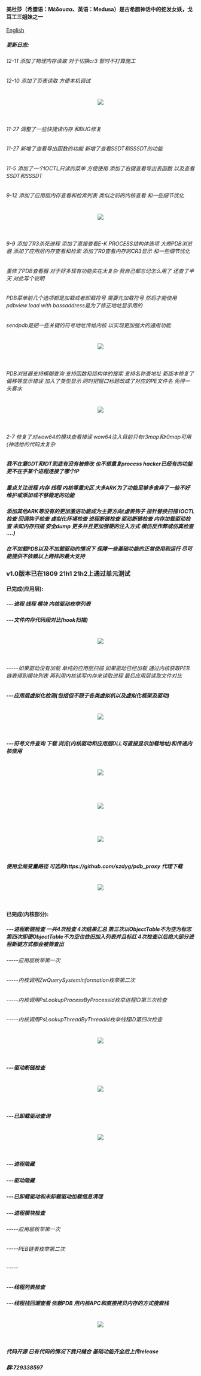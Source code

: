#### 美杜莎（希腊语：Μέδουσα、英语：Medusa）是古希腊神话中的蛇发女妖，戈耳工三姐妹之一

[English](https://github.com/DragonQuestHero/Medusa/blob/master/Readme-en.md)

##### 更新日志:

###### 12-11 添加了物理内存读取 对于切换cr3 暂时不打算施工

###### 12-10 添加了页表读取 方便本机调试

<h1 align="center">
	<img src="IMG/2024-12-10/1.png" >
	<br>
	<br>
</h1>

###### 11-27 调整了一些快捷读内存 和BUG修复

###### 11-27 新增了查看导出函数的功能 新增了查看SSDT和SSSDT的功能

###### 11-5 添加了一个IOCTL只读的菜单 方便使用 添加了右键查看导出表函数 以及查看SSDT和SSSDT

###### 9-12 添加了应用层内存查看和检索列表 类似之前的内核查看 和一些细节优化

<h1 align="center">
	<img src="IMG/2024-9-12/1.png" >
	<br>
	<br>
</h1>

###### 9-9 添加了R3杀死进程 添加了直接查看E-K PROCESS结构体选项 大修PDB浏览器 添加了应用层内存查看和检索 添加了R0查看内存的CR3显示 和一些细节优化

###### 重修了PDB查看器 对于好多现有功能实在太复杂 我自己都忘记怎么用了 还查了半天 对此写个说明

###### PDB菜单前几个选项都是加载或者卸载符号 需要先加载符号 然后才能使用pdbview load with bassaddress是为了修正地址显示用的

###### sendpdb是把一些关键的符号地址传给内核 以实现更加强大的通用功能

<h1 align="center">
	<img src="IMG/2024-9-9/1.png" >
	<br>
	<br>
</h1>

###### PDB浏览器支持模糊查询 支持函数和结构体的搜索 支持名称查地址 新版本修复了偏移等显示错误 加入了类型显示 同时把窗口标题改成了对应的PE文件名 免得一头雾水

<h1 align="center">
	<img src="IMG/2024-9-9/2.png" >
	<br>
	<br>
</h1>

###### 2-7 修复了对wow64的模块查看错误 wow64注入目前只有r3map和r0map可用(神话给的代码太复杂



##### 我不在意GDT和IDT到底有没有被修改 也不想重复process hacker已经有的功能 更不在乎某个进程连接了哪个IP

##### 重点关注进程 内存 线程 内核等重灾区 大多ARK为了功能足够多舍弃了一些不好维护或添加或不够稳定的功能 

##### 添加其他ARK等没有的更加激进功能成为主要方向(虚表钩子 指针替换扫描 IOCTL检查 回调钩子检查 虚拟化环境检查 进程断链检查 驱动断链检查 内存加载驱动检查 未知内存扫描 安全dump 更多并且更加强硬的注入方式 模仿反作弊或仿真检查 ....)

##### 在不加载PDB以及不加载驱动的情况下 保障一些基础功能的正常使用和运行 尽可能提供不依赖以上两样的最大支持

### v1.0版本已在1809 21h1 21h2上通过单元测试

#### 已完成(应用层):

##### ---进程 线程 模块 内核驱动枚举列表

##### ---文件内存代码段对比(hook扫描)

<h1 align="center">
	<img src="IMG/10.png" >
	<br>
	<br>
</h1>

###### -----如果驱动没有加载 单纯的应用层扫描 如果驱动已经加载 通过内核获取PEB链表得到模块列表 再利用内核读写内存来读取进程 最后应用层读取文件对比

##### ---应用层虚拟化检测(包括但不限于各类虚拟机以及虚拟化框架及驱动)

<h1 align="center">
	<img src="IMG/1.png" >
	<br>
	<br>
</h1>

##### ---符号文件查询 下载 浏览(内核驱动和应用层DLL可直接显示加载地址)和传递内核使用

<h1 align="center">
	<img src="IMG/4.png" >
	<br>
	<br>
</h1>

<h1 align="center">
	<img src="IMG/6.png" >
	<br>
	<br>
</h1>

<h1 align="center">
	<img src="IMG/5.png" >
	<br>
	<br>
</h1>

##### 使用全局变量路径 可选的https://github.com/szdyg/pdb_proxy 代理下载

<h1 align="center">
	<img src="IMG/7.png" >
	<br>
	<br>
</h1>

#### 已完成(内核部分):

##### ---进程断链检查 一共4次检查 4次结果汇总 第三次以ObjectTable不为空为标志 第四次即便ObjectTable不为空也依旧加入列表并且标红 4次检查以后绝大部分进程断链方式都会被筛查出

###### -----应用层枚举第一次

###### -----内核调用ZwQuerySystemInformation枚举第二次

###### -----内核调用PsLookupProcessByProcessId枚举进程ID第三次检查

###### -----内核调用PsLookupThreadByThreadId枚举线程ID第四次检查

<h1 align="center">
	<img src="IMG/2.png" >
	<br>
	<br>
</h1>


##### ---驱动断链检查

<h1 align="center">
	<img src="IMG/3.png" >
	<br>
	<br>
</h1>

##### ---已卸载驱动查询

<h1 align="center">
	<img src="IMG/8.png" >
	<br>
	<br>
</h1>

##### ---进程隐藏

##### ---驱动隐藏

##### ---已卸载驱动和未卸载驱动加载信息清理

##### ---进程模块检查

###### -----应用层枚举第一次

###### -----PEB链表枚举第二次

###### -----

##### ---线程列表检查

##### ---线程栈回潮查看 依赖PDB 用内核APC和直接拷贝内存的方式搜索栈

<h1 align="center">
	<img src="IMG/9.png" >
	<br>
	<br>
</h1>


##### 代码开源 已有代码的情况下我只缝合 基础功能齐全后上传release

##### 群:729338597